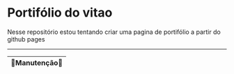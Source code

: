 # Portifólio do vitao 

Nesse repositório estou tentando criar uma pagina de portifólio a partir do github pages

---

|🚧Manutenção🚧|
|----|
